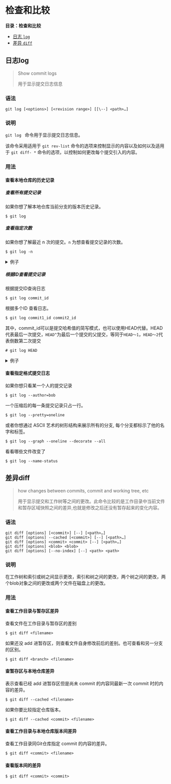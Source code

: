 # 检查和比较

**目录：检查和比较**

- [日志 `log`](#日志log)
- [差异 `diff`](#差异diff)

## 日志log

> Show commit logs
>
> 用于显示提交日志信息

### 语法

```
git log [<options>] [<revision range>] [[\--] <path>…]
```

### 说明

`git log ` 命令用于显示提交日志信息。

该命令采用适用于 `git rev-list` 命令的选项来控制显示的内容以及如何以及适用于 `git diff- *` 命令的选项，以控制如何更改每个提交引入的内容。

### 用法

#### 查看本地仓库的历史记录

##### 查看所有提交记录

如果你想了解本地仓库当前分支的版本历史记录。

```
$ git log
```

##### 查看指定次数

如果你想了解最近 n 次的提交。`n` 为想查看提交记录的次数。

```
$ git log -n
```

<details>

<summary>例子</summary>

查看最近三次的提交记录

```
$ git log -3
```

</details>

##### 根据ID查看提交记录

根据提交ID查询日志

```
$ git log commit_id
```

根据多个ID 查看日志。

```
$ git log commit1_id commit2_id
```

其中，commit_id可以是提交哈希值的简写模式，也可以使用HEAD代替。HEAD代表最后一次提交，`HEAD^`为最后一个提交的父提交，等同于`HEAD～1`，`HEAD～2`代表倒数第二次提交

```
# git log HEAD
```

<details>

<summary>例子</summary>

```
$ git log c5f8a258babf5eec54edc794ff980d8340396592
```

</details>

#### 查看指定格式提交日志

如果你想只看某一个人的提交记录

```
$ git log --author=bob
```

一个压缩后的每一条提交记录只占一行。

```
$ git log --pretty=oneline
```

或者你想通过 ASCII 艺术的树形结构来展示所有的分支, 每个分支都标示了他的名字和标签。

```
$ git log --graph --oneline --decorate --all
```

看看哪些文件改变了

```
$ git log --name-status
```

## 差异diff

> how changes between commits, commit and working tree, etc
>
> 用于显示提交和工作树等之间的更改。此命令比较的是工作目录中当前文件和暂存区域快照之间的差异,也就是修改之后还没有暂存起来的变化内容。

### 语法

```
git diff [options] [<commit>] [--] [<path>…]
git diff [options] --cached [<commit>] [--] [<path>…]
git diff [options] <commit> <commit> [--] [<path>…]
git diff [options] <blob> <blob>
git diff [options] [--no-index] [--] <path> <path>
```

### 说明

在工作树和索引或树之间显示更改，索引和树之间的更改，两个树之间的更改，两个blob对象之间的更改或两个文件在磁盘上的更改。

### 用法

#### 查看工作目录与暂存区差异

查看文件在工作目录与暂存区的差别

```
$ git diff <filename>
```

如果还没 add 进暂存区，则查看文件自身修改前后的差别。也可查看和另一分支的区别。

```
$ git diff <branch> <filename>
```

#### 查暂存区与本地仓库差异

表示查看已经 add 进暂存区但是尚未 commit 的内容同最新一次 commit 时的内容的差异。

```
$ git diff --cached <filename>
```

如果你要比较指定仓库版本。

```
$ git diff --cached <commit> <filename>
```

#### 查看工作目录与本地仓库版本间差异

查看工作目录同Git仓库指定 commit 的内容的差异。

```
$ git diff <commit> <filename>
```

#### 查看版本间的差异

```
$ git diff <commit> <commit>
```